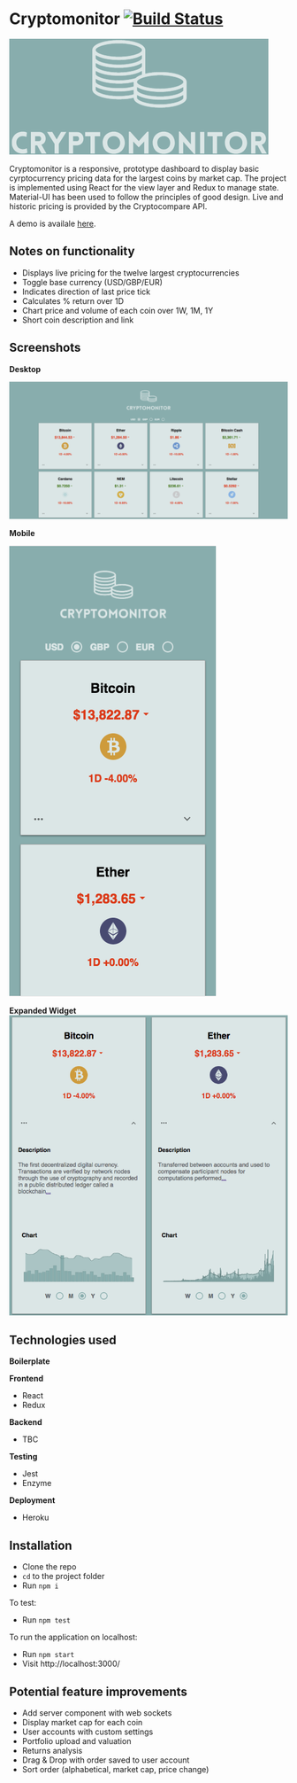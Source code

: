 # Cryptomonitor [![Build Status](https://travis-ci.org/joemaidman/cryptomonitor.svg?branch=master)](https://travis-ci.org/joemaidman/cryptomonitor)

![Logo](https://github.com/joemaidman/cryptomonitor/blob/master/src/assets/logo.png?raw=true)

Cryptomonitor is a  responsive, prototype dashboard to display basic cyrptocurrency pricing data for the largest coins by market cap. The project is implemented using React for the view layer and Redux to manage state. Material-UI has been used to follow the principles of good design. Live and historic pricing is provided by the Cryptocompare API.

A demo is availale <a href='https://cryptomonitor.netlify.com' target='_blank'>here</a>.

## Notes on functionality
* Displays live pricing for the twelve largest cryptocurrencies
* Toggle base currency (USD/GBP/EUR)
* Indicates direction of last price tick
* Calculates % return over 1D
* Chart price and volume of each coin over 1W, 1M, 1Y
* Short coin description and link

## Screenshots
**Desktop**

![home](https://github.com/joemaidman/cryptomonitor/blob/master/screenshots/desktop.png)

**Mobile**

![Mobile](https://github.com/joemaidman/cryptomonitor/blob/master/screenshots/mobile.png)

**Expanded Widget**
![Widget](https://github.com/joemaidman/cryptomonitor/blob/master/screenshots/widget.png)

## Technologies used

**Boilerplate**


**Frontend**
- React
- Redux

**Backend**
- TBC

**Testing**
- Jest
- Enzyme

**Deployment**
- Heroku

## Installation
- Clone the repo
- `cd` to the project folder
- Run `npm i`

To test:
- Run `npm test`

To run the application on localhost:
- Run `npm start`
- Visit http://localhost:3000/

## Potential feature improvements
* Add server component with web sockets
* Display market cap for each coin
* User accounts with custom settings
* Portfolio upload and valuation
* Returns analysis
* Drag & Drop with order saved to user account
* Sort order (alphabetical, market cap, price change)